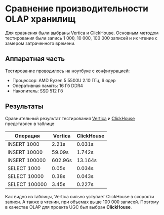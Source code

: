 # Сравнение производительности OLAP хранилищ
Для сравнения были выбраны Vertica и ClickHouse. Основным методом тестирования были запись 1 000, 10 000, 100 000 записей и их чтение с замером затраченного времени.

## Аппаратная часть
Тестирование проводилось на ноутбуке с конфигурацией:
- Процессор: AMD Ryzen 5 5500U 2.10 ГГц, 6 ядер
- Оперативная память: 16 Гб DDR4
- Накопитель: SSD 512 Гб

## Результаты
Сравнительный результат тестирования [Vertica](./vertica/Readme.md) и [ClickHouse](./clickhouse/Readme.md) представлен в таблице

Операция     | Vertica     | ClickHouse  |
-------------|-------------| ----------- |
INSERT 1000  | 2.21s       | 0.031s      |
INSERT 10000 | 59.09s      | 1.742s      |
INSERT 100000| 602.96s     | 13.164s     |
SELECT 1000  | 0.05s       | 0.034s      |
SELECT 10000 | 0.38s       | 0.043s      |
SELECT 100000| 3.45s       | 0.227s      |

Как видно из таблицы, Vertica сильно уступает ClickHouse в скорости записи. А также в чтении, при объемах выше 100 000 записей.
Поэтому в качестве OLAP для проекта UGC был выбран **ClickHouse**.
